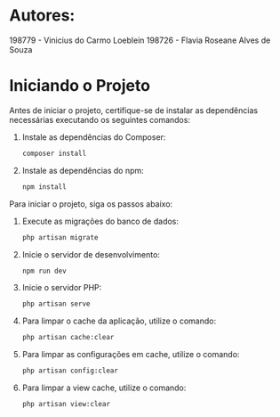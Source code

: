 # Autores:

198779 - Vinicius do Carmo Loeblein
198726 - Flavia Roseane Alves de Souza

# Iniciando o Projeto

Antes de iniciar o projeto, certifique-se de instalar as dependências necessárias executando os seguintes comandos:

1. Instale as dependências do Composer:
   ```bash
   composer install
   ```

2. Instale as dependências do npm:
   ```bash
   npm install
   ```

Para iniciar o projeto, siga os passos abaixo:

1. Execute as migrações do banco de dados:
   ```bash
   php artisan migrate
   ```

2. Inicie o servidor de desenvolvimento:
   ```bash
   npm run dev
   ```

3. Inicie o servidor PHP:
   ```bash
   php artisan serve
   ```

4. Para limpar o cache da aplicação, utilize o comando:
   ```bash
   php artisan cache:clear
   ```

5. Para limpar as configurações em cache, utilize o comando:
   ```bash
   php artisan config:clear
   ```

6. Para limpar a view cache, utilize o comando:
   ```bash
   php artisan view:clear
   ```

